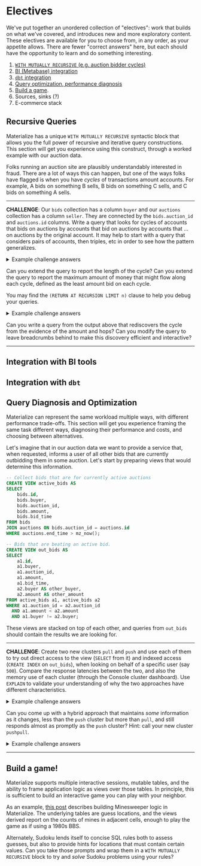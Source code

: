 # Electives

We've put together an unordered collection of "electives": work that builds on what we've covered, and introduces new and more exploratory content. 
These electives are available for you to choose from, in any order, as your appetite allows.
There are fewer "correct answers" here, but each should have the opportunity to learn and do something interesting. 

1. [`WITH MUTUALLY RECURSIVE` (e.g. auction bidder cycles)](#recursive-queries)
1. [BI (Metabase) integration](#integration-with-bi-tools)
1. [`dbt` integration](#integration-with-dbt)
1. [Query optimization, performance diagnosis](#query-diagnosis-and-optimization)
1. [Build a game](#build-a-game).
1. Sources, sinks (?)
1. E-commerce stack

## Recursive Queries

Materialize has a unique `WITH MUTUALLY RECURSIVE` syntactic block that allows you the full power of recursive and iterative query constructions.
This section will get you experience using this construct, through a worked example with our auction data.

Folks running an auction site are plausibly understandably interested in fraud. 
There are a lot of ways this can happen, but one of the ways folks have flagged is when you have *cycles* of transactions amount accounts. 
For example, A bids on something B sells, B bids on something C sells, and C bids on something A sells.


---

**CHALLENGE**: 
Our `bids` collection has a column `buyer` and our `auctions` collection has a column `seller`.
They are connected by the `bids.auction_id` and `auctions.id` columns.
Write a query that looks for cycles of accounts that bids on auctions by accounts that bid on auctions by accounts that ... on auctions by the original account.
It may help to start with a query that considers pairs of accounts, then triples, etc in order to see how the pattern generalizes.


<details>
<summary>Example challenge answers</summary>

To sniff out the potential cycles, we start with a (non-recursive) definition of a single link, and then repeatedly expand it.
```sql
WITH MUTUALLY RECURSIVE
    -- directed link between two accounts.
    link (source bigint, target bigint) AS (
        SELECT bids.id as source, auctions.seller as target
        FROM bids, auctions
        WHERE bids.auction_id = auctions.id
    ),
    -- directed chain between two accounts
    chain (source bigint, target bigint) AS (
        SELECT chain.source, link.target
        FROM chain, link
        WHERE chain.target = link.source
        UNION
        SELECT * FROM link
    )
-- those accounts that loop back to themselves.
SELECT source 
FROM chain 
WHERE chain.source = chain.target;
```
</details>


Can you extend the query to report the length of the cycle?
Can you extend the query to report the maximum amount of money that might flow along each cycle, defined as the least amount bid on each cycle.

You may find the `(RETURN AT RECURSION LIMIT n)` clause to help you debug your queries.

<details>
<summary>Example challenge answers</summary>

```sql
WITH MUTUALLY RECURSIVE
    -- directed link between two accounts, with bid amount.
    link (source bigint, target bigint, amount integer, hops integer) AS (
        SELECT bids.id as source, auctions.seller as target, amount, 1
        FROM bids, auctions
        WHERE bids.auction_id = auctions.id
    ),
    candidates (source bigint, target bigint, amount integer, hops integer) AS (
        SELECT 
            chain.source, 
            link.target, 
            LEAST(chain.amount, link.amount) as amount,
            chain.hops + link.hops as hops
        FROM chain, link
        WHERE chain.target = link.source
        UNION ALL
        SELECT * FROM link
    ),
    -- directed chain between two accounts, with minimum bid and chain length.
    chain (source bigint, target bigint, amount integer, hops integer) AS (
        SELECT DISTINCT ON (source, target) source, target, amount, hops
        FROM candidates
        -- Ordeing by `hops` ascending prevents unbounded increase.
        ORDER BY source, target, amount DESC, hops ASC
    )
-- those accounts that loop back to themselves.
SELECT source, amount, hops
FROM chain
WHERE chain.source = chain.target;
```

</details>

Can you write a query from the output above that rediscovers the cycle from the evidence of the amount and hops? 
Can you modify the query to leave breadcrumbs behind to make this discovery efficient and interactive?

---



## Integration with BI tools

## Integration with `dbt`

## Query Diagnosis and Optimization

Materialize can represent the same workload multiple ways, with different performance trade-offs.
This section will get you experience framing the same task different ways, diagnosing their performance and costs, and choosing between alternatives.

Let's imagine that in our auction data we want to provide a service that, when requested, informs a user of all other bids that are currently outbidding them in some auction.
Let's start by preparing views that would determine this information.
```sql
-- Collect bids that are for currently active auctions
CREATE VIEW active_bids AS
SELECT
    bids.id,
    bids.buyer,
    bids.auction_id,
    bids.amount,
    bids.bid_time
FROM bids
JOIN auctions ON bids.auction_id = auctions.id
WHERE auctions.end_time > mz_now();
```

```sql
-- Bids that are beating an active bid.
CREATE VIEW out_bids AS
SELECT
    a1.id,
    a1.buyer,
    a1.auction_id,
    a1.amount,
    a1.bid_time,
    a2.buyer AS other_buyer,
    a2.amount AS other_amount
FROM active_bids a1, active_bids a2
WHERE a1.auction_id = a2.auction_id
  AND a1.amount < a2.amount
  AND a1.buyer != a2.buyer;
```
These views are stacked on top of each other, and queries from `out_bids` should contain the results we are looking for.

---
**CHALLENGE**: Create two new clusters `pull` and `push` and use each of them to try out direct access to the view (`SELECT` from it) and indexed access (`CREATE INDEX` on `out_bids`), when looking on behalf of a specific user (say `500`).
Compare the response latencies between the two, and also the memory use of each cluster (through the Console cluster dashboard).
Use `EXPLAIN` to validate your understanding of why the two approaches have different characteristics.

<details>
<summary>Example challenge answers</summary>

Let's start with a cluster that does not index the data, and just re-evaluates the query from scratch each time.
```sql
-- PULL: Re-evaluate from scratch.
SET CLUSTER = pull;
SELECT * FROM out_bids WHERE buyer = 500;
EXPLAIN SELECT * FROM out_bids WHERE buyer = 500;
```

Next, let's consider a cluster that indexes the results.
This should result in prompt response times, but should also use substantially more resources.
Check if you can see the memory use through the Console cluster dashboard.
```sql
-- PUSH: Maintain for all bids in all open auctions.
SET CLUSTER = push;
CREATE INDEX out_bids_by_buyer ON out_bids (buyer);
SELECT * FROM out_bids WHERE buyer = 500;
EXPLAIN SELECT * FROM out_bids WHERE buyer = 500;
```
</details>

Can you come up with a hybrid approach that maintains *some* information as it changes, less than the `push` cluster but more than `pull`, and still responds almost as promptly as the `push` cluster? Hint: call your new cluster `pushpull`.

<details>
<summary>Example challenge answers</summary>

This cluster contains two indexes that make the join execution efficient, without expanding the data as much as an index on all of `out_bids` would.

```sql
-- PUSHPULL: Maintain active_bids, evaluate out_bids.
SET CLUSTER = pushpull;
CREATE INDEX active_by_buyer ON active_bids (buyer);
CREATE INDEX active_by_auction ON active_bids (auction_id);
SELECT * FROM out_bids WHERE buyer = 500;
EXPLAIN SELECT * FROM out_bids WHERE buyer = 500;
```


</details>

---

## Build a game!

Materialize supports multiple interactive sessions, mutable tables, and the ability to frame application logic as views over those tables.
In principle, this is sufficient to build an interactive game you can play with your neighbor.

As an example, [this post](https://github.com/frankmcsherry/blog/blob/master/posts/2022-07-06.md) describes building Minesweeper logic in Materialize.
The underlying tables are guess locations, and the views derived report on the counts of mines in adjacent cells, enough to play the game as if using a 1980s BBS.

Alternately, Sudoku lends itself to concise SQL rules both to assess guesses, but also to provide hints for locations that must contain certain values. Can you take those prompts and wrap them in a `WITH MUTUALLY RECURSIVE` block to try and *solve* Sudoku problems using your rules?